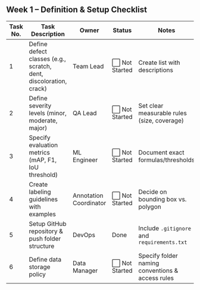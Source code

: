## Week 1 – Definition & Setup Checklist
| Task No. | Task Description | Owner | Status | Notes |
|----------|-----------------|-------|--------|-------|
| 1 | Define defect classes (e.g., scratch, dent, discoloration, crack) | Team Lead | ⬜ Not Started | Create list with descriptions |
| 2 | Define severity levels (minor, moderate, major) | QA Lead | ⬜ Not Started | Set clear measurable rules (size, coverage) |
| 3 | Specify evaluation metrics (mAP, F1, IoU threshold) | ML Engineer | ⬜ Not Started | Document exact formulas/thresholds |
| 4 | Create labeling guidelines with examples | Annotation Coordinator | ⬜ Not Started | Decide on bounding box vs. polygon |
| 5 | Setup GitHub repository & push folder structure | DevOps | Done | Include `.gitignore` and `requirements.txt` |
| 6 | Define data storage policy | Data Manager | ⬜ Not Started | Specify folder naming conventions & access rules |
